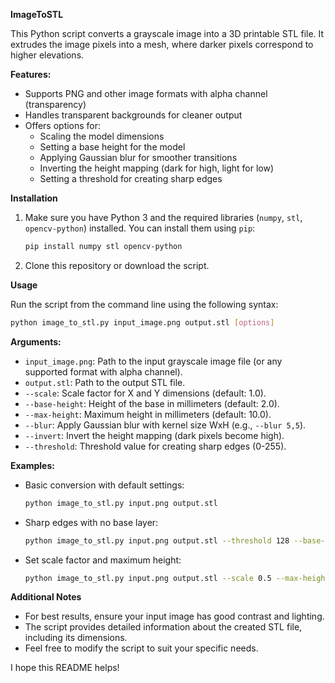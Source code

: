 **ImageToSTL**

This Python script converts a grayscale image into a 3D printable STL file. It extrudes the image pixels into a mesh, where darker pixels correspond to higher elevations.

**Features:**

* Supports PNG and other image formats with alpha channel (transparency)
* Handles transparent backgrounds for cleaner output
* Offers options for:
    * Scaling the model dimensions
    * Setting a base height for the model
    * Applying Gaussian blur for smoother transitions
    * Inverting the height mapping (dark for high, light for low)
    * Setting a threshold for creating sharp edges

**Installation**

1. Make sure you have Python 3 and the required libraries (`numpy`, `stl`, `opencv-python`) installed. You can install them using `pip`:

   ```bash
   pip install numpy stl opencv-python
   ```

2. Clone this repository or download the script.

**Usage**

Run the script from the command line using the following syntax:

```bash
python image_to_stl.py input_image.png output.stl [options]
```

**Arguments:**

* `input_image.png`: Path to the input grayscale image file (or any supported format with alpha channel).
* `output.stl`: Path to the output STL file.
* `--scale`: Scale factor for X and Y dimensions (default: 1.0).
* `--base-height`: Height of the base in millimeters (default: 2.0).
* `--max-height`: Maximum height in millimeters (default: 10.0).
* `--blur`: Apply Gaussian blur with kernel size WxH (e.g., `--blur 5,5`).
* `--invert`: Invert the height mapping (dark pixels become high).
* `--threshold`: Threshold value for creating sharp edges (0-255).

**Examples:**

* Basic conversion with default settings:

   ```bash
   python image_to_stl.py input.png output.stl
   ```

* Sharp edges with no base layer:

   ```bash
   python image_to_stl.py input.png output.stl --threshold 128 --base-height 0 --invert
   ```

* Set scale factor and maximum height:

   ```bash
   python image_to_stl.py input.png output.stl --scale 0.5 --max-height 20
   ```

**Additional Notes**

* For best results, ensure your input image has good contrast and lighting.
* The script provides detailed information about the created STL file, including its dimensions.
* Feel free to modify the script to suit your specific needs.

I hope this README helps!
